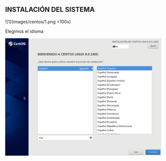 ## INSTALACIÓN DEL SISTEMA

![1](images/centos/1.png =100x)

Elegimos el idioma

![2](images/centos/2.png)